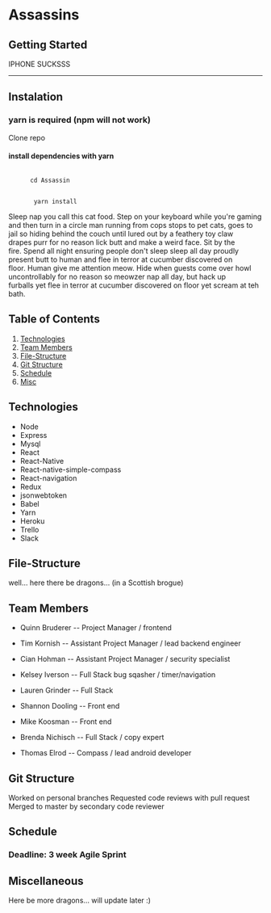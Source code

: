 # Assassins

## Getting Started

IPHONE SUCKSSS
___

## Instalation

### yarn is required (npm will not work)
Clone repo

#### install dependencies with yarn

<code>
      cd Assassin
      <br>
       yarn install
</code>





Sleep nap you call this cat food. Step on your keyboard while you're gaming and then turn in a circle man running from cops stops to pet cats, goes to jail so hiding behind the couch until lured out by a feathery toy claw drapes purr for no reason lick butt and make a weird face. Sit by the fire. Spend all night ensuring people don't sleep sleep all day proudly present butt to human and flee in terror at cucumber discovered on floor. Human give me attention meow. Hide when guests come over howl uncontrollably for no reason so meowzer nap all day, but hack up furballs yet flee in terror at cucumber discovered on floor yet scream at teh bath. 

## Table of Contents
1. [Technologies](#Technologies)
2. [Team Members](#Team)
3. [File-Structure](#File-Structure)
4. [Git Structure](#Git)
5. [Schedule](#Schedule)
6. [Misc](#Misc)

## <a name="Technologies"></a>Technologies
- Node
- Express
- Mysql
- React
- React-Native
- React-native-simple-compass
- React-navigation
- Redux
- jsonwebtoken
- Babel
- Yarn
- Heroku
- Trello
- Slack

## <a name="File-Structure"></a>File-Structure
 well… here there be dragons… (in a Scottish brogue)

## <a name="Team"></a>Team Members
 - <p>Quinn Bruderer   --  Project Manager / frontend</p>
 - <p>Tim Kornish      -- Assistant Project Manager / lead backend engineer</p>
 - <p>Cian Hohman      --  Assistant Project Manager / security specialist</p>
 - <p>Kelsey Iverson   --  Full Stack bug sqasher / timer/navigation</p>
 - <p>Lauren Grinder   --  Full Stack</p>
 - <p>Shannon Dooling  --  Front end</p>
 - <p>Mike Koosman     --  Front end</p>
 - <p>Brenda Nichisch  --  Full Stack / copy expert</p>
 - <p>Thomas Elrod     --  Compass / lead android developer</p>

## <a name="Git"></a>Git Structure
Worked on personal branches
Requested code reviews with pull request
Merged to master by secondary code reviewer

## <a name="Schedule"></a>Schedule

### Deadline: 3 week Agile Sprint

## <a name="Misc"></a>Miscellaneous
Here be more dragons… will update later :)
